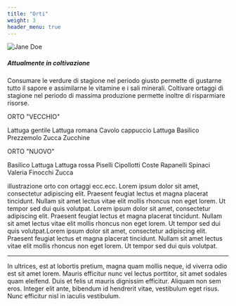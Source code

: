 ```yaml
---
title: "Orti"
weight: 3
header_menu: true
---
```


![Jane Doe](images/d_orto.jpg)

##### Attualmente in coltivazione

Consumare le verdure di stagione nel periodo giusto permette di gustarne tutto il sapore e assimilarne le vitamine e i sali minerali.
Coltivare ortaggi di stagione nel periodo di massima produzione permette inoltre di risparmiare risorse.

ORTO "VECCHIO"

Lattuga gentile
Lattuga romana
Cavolo cappuccio
Lattuga
Basilico
Prezzemolo
Zucca
Zucchine

ORTO "NUOVO"

Basilico
Lattuga
Lattuga rossa
Piselli
Cipollotti
Coste Rapanelli
Spinaci
Valeria
Finocchi
Zucca


illustrazione orto con ortaggi ecc.ecc.
Lorem ipsum dolor sit amet, consectetur adipiscing elit. Praesent feugiat lectus et magna placerat tincidunt. Nullam sit amet lectus vitae elit mollis rhoncus non eget lorem. Ut tempor sed dui quis volutpat.
Lorem ipsum dolor sit amet, consectetur adipiscing elit. Praesent feugiat lectus et magna placerat tincidunt. Nullam sit amet lectus vitae elit mollis rhoncus non eget lorem. Ut tempor sed dui quis volutpat.Lorem ipsum dolor sit amet, consectetur adipiscing elit. Praesent feugiat lectus et magna placerat tincidunt. Nullam sit amet lectus vitae elit mollis rhoncus non eget lorem. Ut tempor sed dui quis volutpat.

----

In ultrices, est at lobortis pretium, magna quam mollis neque, id viverra odio est sit amet lorem. Mauris efficitur nunc vel lectus porttitor, sit amet sodales quam eleifend. Duis et felis ut mauris dignissim efficitur. Aliquam non sem eros. Integer elit ante, bibendum id hendrerit vitae, vestibulum eget risus. Nunc efficitur nisl in iaculis vestibulum.